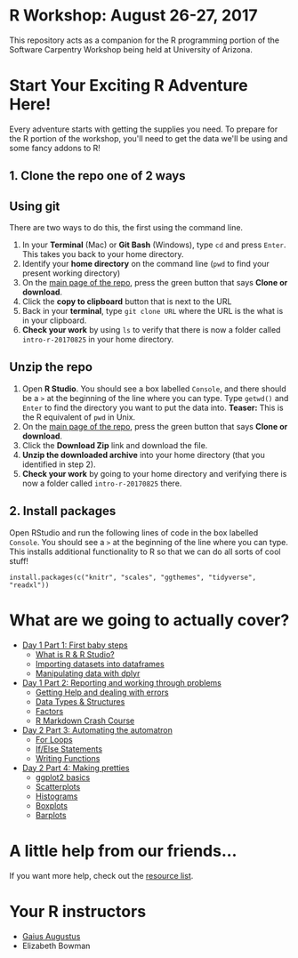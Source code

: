 # R Workshop: August 26-27, 2017

This repository acts as a companion for the R programming portion of the  Software Carpentry Workshop being held at University of Arizona.

# Start Your Exciting R Adventure Here!

Every adventure starts with getting the supplies you need.  To prepare for the R portion of the workshop, you'll need to get the data we'll be using and some fancy addons to R!  

## 1. Clone the repo one of 2 ways

## Using git

There are two ways to do this, the first using the command line.

1. In your **Terminal** (Mac) or **Git Bash** (Windows), type `cd` and press `Enter`.  This takes you back to your home directory.
2. Identify your **home directory** on the command line (`pwd` to find your present working directory) 
3. On the [main page of the repo](https://github.com/gaiusjaugustus/intro-r-20170825), press the green button that says **Clone or download**.
4. Click the **copy to clipboard** button that is next to the URL
5. Back in your **terminal**, type `git clone URL` where the URL is the what is in your clipboard.
6. **Check your work** by using `ls` to verify that there is now a folder called `intro-r-20170825` in your home directory.


## Unzip the repo

1. Open **R Studio**.  You should see a box labelled `Console`, and there should be a `>` at the beginning of the line where you can type.  Type `getwd()` and `Enter` to find the directory you want to put the data into.  **Teaser:** This is the R equivalent of `pwd` in Unix.
3. On the [main page of the repo](https://github.com/gaiusjaugustus/intro-r-20170825), press the green button that says **Clone or download**.
4. Click the **Download Zip** link and download the file.
5. **Unzip the downloaded archive** into your home directory (that you identified in step 2).
6. **Check your work** by going to your home directory and verifying there is now a folder called `intro-r-20170825` there.


## 2. Install packages

Open RStudio and run the following lines of code in the box labelled `Console`.  You should see a `>` at the beginning of the line where you can type.  This installs additional functionality to R so that we can do all sorts of cool stuff!

```
install.packages(c("knitr", "scales", "ggthemes", "tidyverse", "readxl"))
```

# What are we going to actually cover?

* [Day 1 Part 1: First baby steps](https://github.com/gaiusjaugustus/intro-r-20170825/blob/master/01_ImportingData.Rmd)
    * [What is R & R Studio?](https://github.com/gaiusjaugustus/intro-r-20170825/blob/master/01_ImportingData.Rmd#what-is-r)
    * [Importing datasets into dataframes](https://github.com/gaiusjaugustus/intro-r-20170825/blob/master/01_ImportingData.Rmd#reading-in-data)
    * [Manipulating data with dplyr](https://github.com/gaiusjaugustus/intro-r-20170825/blob/master/01_ImportingData.Rmd#dplyr)
* [Day 1 Part 2: Reporting and working through problems](https://github.com/gaiusjaugustus/intro-r-20170825/blob/master/02_HelpDataTypesFactors.Rmd)
     * [Getting Help and dealing with errors](https://github.com/gaiusjaugustus/intro-r-20170825/blob/master/02_HelpDataTypesFactors.Rmd#help-files)
     * [Data Types & Structures](https://github.com/gaiusjaugustus/intro-r-20170825/blob/master/02_HelpDataTypesFactors.Rmd#6-data-types)
     * [Factors](https://github.com/gaiusjaugustus/intro-r-20170825/blob/master/02_HelpDataTypesFactors.Rmd#factors)
     * [R Markdown Crash Course](https://github.com/gaiusjaugustus/intro-r-20170825/blob/master/02_HelpDataTypesFactors.Rmd#r-markdown)
* [Day 2 Part 3: Automating the automatron](https://github.com/gaiusjaugustus/intro-r-20170825/blob/master/03_ForLoopsIfElseFunctions.Rmd)
     * [For Loops](https://github.com/gaiusjaugustus/intro-r-20170825/blob/master/03_ForLoopsIfElseFunctions.Rmd#for-loops)
     * [If/Else Statements](https://github.com/gaiusjaugustus/intro-r-20170825/blob/master/03_ForLoopsIfElseFunctions.Rmd#if-else-statments)
     * [Writing Functions](https://github.com/gaiusjaugustus/intro-r-20170825/blob/master/03_ForLoopsIfElseFunctions.Rmd#functions)
* [Day 2 Part 4: Making pretties](https://github.com/gaiusjaugustus/intro-r-20170825/blob/master/04_Plotting.Rmd)
     * [ggplot2 basics](https://github.com/gaiusjaugustus/intro-r-20170825/blob/master/03_ForLoopsIfElseFunctions.Rmd#functions)
     * [Scatterplots](https://github.com/gaiusjaugustus/intro-r-20170825/blob/master/04_Plotting.Rmd#scatterplots)
     * [Histograms](https://github.com/gaiusjaugustus/intro-r-20170825/blob/master/04_Plotting.Rmd#histogram)
     * [Boxplots](https://github.com/gaiusjaugustus/intro-r-20170825/blob/master/04_Plotting.Rmd#boxplot)
     * [Barplots](https://github.com/gaiusjaugustus/intro-r-20170825/blob/master/04_Plotting.Rmd#barplot)

# A little help from our friends...

If you want more help, check out the [resource list](https://github.com/gaiusjaugustus/intro-r-20170825/blob/master/resources/CheatSheetsAndResources.Rmd).


# Your R instructors

* [Gaius Augustus](http://www.gaiusjaugustus.com)
* Elizabeth Bowman